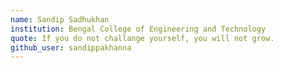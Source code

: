 ```yaml
---
name: Sandip Sadhukhan
institution: Bengal College of Engineering and Technology
quote: If you do not challange yourself, you will not grow.
github_user: sandippakhanna
---
```

